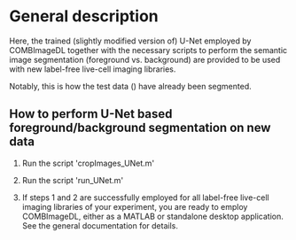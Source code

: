 # General description
Here, the trained (slightly modified version of) U-Net employed by COMBImageDL 
together with the necessary scripts to perform the semantic image segmentation 
(foreground vs. background) are provided to be used with new label-free 
live-cell imaging libraries. 

Notably, this is how the test data () have already been segmented. 

## How to perform U-Net based foreground/background segmentation on new data

1. Run the script 'cropImages_UNet.m'

2. Run the script 'run_UNet.m'

3. If steps 1 and 2 are successfully employed for all label-free live-cell 
imaging libraries of your experiment, you are ready to employ COMBImageDL, 
either as a MATLAB or standalone desktop application. See the general 
documentation for details.
